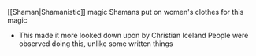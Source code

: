 [[Shaman|Shamanistic]] magic
Shamans put on women's clothes for this magic
- This made it more looked down upon by Christian Iceland
People were observed doing this, unlike some written things
